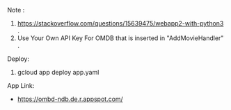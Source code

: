 Note :
1. https://stackoverflow.com/questions/15639475/webapp2-with-python3 .
2. Use Your Own API Key For OMDB that is inserted in "AddMovieHandler" .


Deploy:
1. gcloud app deploy app.yaml


App Link:
- https://ombd-ndb.de.r.appspot.com/